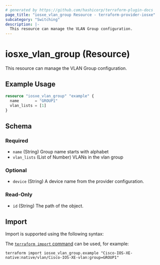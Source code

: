 ```yaml
---
# generated by https://github.com/hashicorp/terraform-plugin-docs
page_title: "iosxe_vlan_group Resource - terraform-provider-iosxe"
subcategory: "Switching"
description: |-
  This resource can manage the VLAN Group configuration.
---
```


# iosxe_vlan_group (Resource)

This resource can manage the VLAN Group configuration.

## Example Usage

```terraform
resource "iosxe_vlan_group" "example" {
  name       = "GROUP1"
  vlan_lists = [1]
}
```

<!-- schema generated by tfplugindocs -->
## Schema

### Required

- `name` (String) Group name starts with alphabet
- `vlan_lists` (List of Number) VLANs in the vlan group

### Optional

- `device` (String) A device name from the provider configuration.

### Read-Only

- `id` (String) The path of the object.

## Import

Import is supported using the following syntax:

The [`terraform import` command](https://developer.hashicorp.com/terraform/cli/commands/import) can be used, for example:

```shell
terraform import iosxe_vlan_group.example "Cisco-IOS-XE-native:native/vlan/Cisco-IOS-XE-vlan:group=GROUP1"
```
